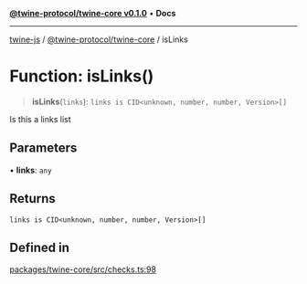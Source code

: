 [**@twine-protocol/twine-core v0.1.0**](../README.md) • **Docs**

***

[twine-js](../../../README.md) / [@twine-protocol/twine-core](../README.md) / isLinks

# Function: isLinks()

> **isLinks**(`links`): `links is CID<unknown, number, number, Version>[]`

Is this a links list

## Parameters

• **links**: `any`

## Returns

`links is CID<unknown, number, number, Version>[]`

## Defined in

[packages/twine-core/src/checks.ts:98](https://github.com/twine-protocol/twine-js/blob/bc5370ff2573a6e5e5c7a912acc672967ce4c5db/packages/twine-core/src/checks.ts#L98)
